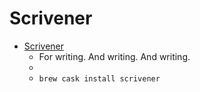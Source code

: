 # Scrivener
- [Scrivener](https://literatureandlatte.com/scrivener.php)
  -  For writing. And writing. And writing.
  - 
  - `brew cask install scrivener`
